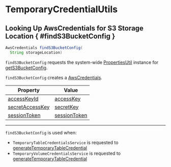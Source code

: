 # TemporaryCredentialUtils

## Looking Up AwsCredentials for S3 Storage Location { #findS3BucketConfig }

```java
AwsCredentials findS3BucketConfig(
  String storageLocation)
```

`findS3BucketConfig` requests the system-wide [PropertiesUtil](../persistent-storage/PropertiesUtil.md#instance) instance for [getS3BucketConfig](../persistent-storage/PropertiesUtil.md#getS3BucketConfig).

`findS3BucketConfig` creates a [AwsCredentials](../server/AwsCredentials.md).

Property | Value
-|-
 [accessKeyId](../server/AwsCredentials.md#accessKeyId) | [accessKey](../persistent-storage/S3BucketConfig.md#accessKey)
 [secretAccessKey](../server/AwsCredentials.md#secretAccessKey) | [secretKey](../persistent-storage/S3BucketConfig.md#secretKey)
 [sessionToken](../server/AwsCredentials.md#sessionToken) | [sessionToken](../persistent-storage/S3BucketConfig.md#sessionToken)

---

`findS3BucketConfig` is used when:

* `TemporaryTableCredentialsService` is requested to [generateTemporaryTableCredential](TemporaryTableCredentialsService.md#generateTemporaryTableCredential)
* `TemporaryVolumeCredentialsService` is requested to [generateTemporaryTableCredential](TemporaryVolumeCredentialsService.md#generateTemporaryTableCredential)

